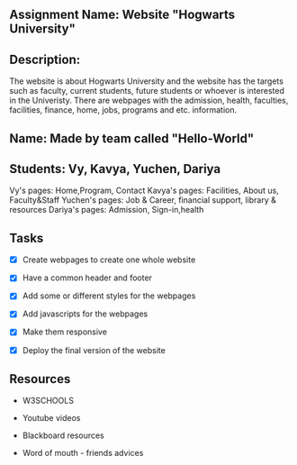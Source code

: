 ## Assignment Name: Website  "Hogwarts University" 

## Description: 
The website is about Hogwarts University and the website has the targets such as faculty, current students, future students or whoever is interested in the Univeristy. There are webpages with the admission, health, faculties, facilities, finance, home, jobs, programs and etc. information. 

## Name: Made by team called "Hello-World" 



## Students: Vy, Kavya, Yuchen, Dariya

Vy's pages: Home,Program, Contact
Kavya's pages: Facilities, About us, Faculty&Staff 
Yuchen's pages: Job & Career, financial support, library & resources
Dariya's pages: Admission, Sign-in,health 

## Tasks

- [x] Create webpages to create one whole website

- [x] Have a common header and footer

- [x] Add some or different styles for the webpages

- [x] Add javascripts for the webpages 

- [x] Make them responsive 

- [x] Deploy the final version of the website 








## Resources

- W3SCHOOLS

- Youtube videos 

- Blackboard resources 

- Word of mouth - friends advices